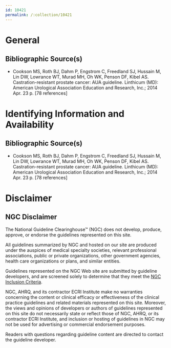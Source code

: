 ```yaml
---
id: 10421
permalink: /:collection/10421
---
```


# General

## Bibliographic Source(s)

- Cookson MS, Roth BJ, Dahm P, Engstrom C, Freedland SJ, Hussain M, Lin DW, Lowrance WT, Murad MH, Oh WK, Penson DF, Kibel AS. Castration-resistant prostate cancer: AUA guideline. Linthicum (MD): American Urological Association Education and Research, Inc.; 2014 Apr. 23 p. [78 references]

# Identifying Information and Availability

## Bibliographic Source(s)

- Cookson MS, Roth BJ, Dahm P, Engstrom C, Freedland SJ, Hussain M, Lin DW, Lowrance WT, Murad MH, Oh WK, Penson DF, Kibel AS. Castration-resistant prostate cancer: AUA guideline. Linthicum (MD): American Urological Association Education and Research, Inc.; 2014 Apr. 23 p. [78 references]

# Disclaimer

## NGC Disclaimer

The National Guideline Clearinghouse™ (NGC) does not develop, produce, approve, or endorse the guidelines represented on this site.

All guidelines summarized by NGC and hosted on our site are produced under the auspices of medical specialty societies, relevant professional associations, public or private organizations, other government agencies, health care organizations or plans, and similar entities.

Guidelines represented on the NGC Web site are submitted by guideline developers, and are screened solely to determine that they meet the [NGC Inclusion Criteria](/help-and-about/summaries/inclusion-criteria).

NGC, AHRQ, and its contractor ECRI Institute make no warranties concerning the content or clinical efficacy or effectiveness of the clinical practice guidelines and related materials represented on this site. Moreover, the views and opinions of developers or authors of guidelines represented on this site do not necessarily state or reflect those of NGC, AHRQ, or its contractor ECRI Institute, and inclusion or hosting of guidelines in NGC may not be used for advertising or commercial endorsement purposes.

Readers with questions regarding guideline content are directed to contact the guideline developer.

